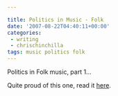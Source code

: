 ```yaml
---

title: Politics in Music - Folk
date: '2007-08-22T04:40:11+00:00'
categories:
 - writing
 - chrischinchilla
tags: music politics folk
---
```

Politics in Folk music, part 1...

Quite proud of this one, read it <a href="https://www.indieoma.com/public_journal.php?d=539fd53b59e3bb12d203f45a912eeaf2" target="_blank">here</a>.
